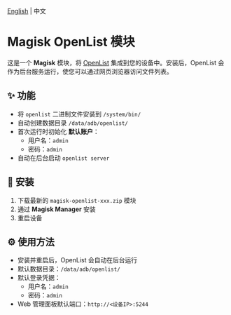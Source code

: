 [English](./README.md)  | 中文


# Magisk OpenList 模块

这是一个 **Magisk** 模块，将 [OpenList](https://github.com/OpenListTeam/OpenList) 集成到您的设备中。安装后，OpenList 会作为后台服务运行，使您可以通过网页浏览器访问文件列表。

## ✨ 功能

- 将 `openlist` 二进制文件安装到 `/system/bin/`
- 自动创建数据目录 `/data/adb/openlist/`
- 首次运行时初始化 **默认账户**：
  - 用户名：`admin`
  - 密码：`admin`
- 自动在后台启动 `openlist server`

## 📂 安装

1. 下载最新的 `magisk-openlist-xxx.zip` 模块
2. 通过 **Magisk Manager** 安装
3. 重启设备

## ⚙️ 使用方法

- 安装并重启后，OpenList 会自动在后台运行
- 默认数据目录：`/data/adb/openlist/`
- 默认登录凭据：
  - 用户名：`admin`
  - 密码：`admin`
- Web 管理面板默认端口：`http://<设备IP>:5244`